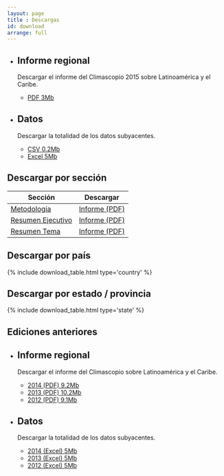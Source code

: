 ```yaml
---
layout: page
title : Descargas
id: download
arrange: full
---
```


<ul class="well-list">

  <li>
    <div class="well well-l download download-pdf">
      <h2>Informe regional</h2>
      <p>Descargar el informe del Climascopio 2015 sobre Latinoamérica y el Caribe.</p>
      <ul class="download-list">
        <li>
          <a href="{{ site.domain }}{{ site.path_prefix }}/es/download/reports/climatescope-2015-report-es.pdf.zip" title="Descargar el informe regional del Climascopio 2015 completo" class="bttn bttn-success download data-download">PDF <span class="badge">3Mb</span></a>
        </li>
      </ul>
    </div>
  </li>

  <li>
    <div class="well well-l download download-data">
      <h2>Datos</h2>
      <p>Descargar la totalidad de los datos subyacentes.</p>
      <ul class="download-list">
        <li>
          <a href="{{ site.domain }}{{ site.path_prefix }}/es/download/data/climatescope-full.csv" title="Descargar datos Climascopio en formato CSV" class="bttn bttn-success download data-download">CSV <span class="badge">0.2Mb</span></a>
        </li>
        <li>
          <a href="{{ site.domain }}{{ site.path_prefix }}/es/download/model/climatescope-2014.xlsm" title="Descargar datos Climascopio en formato Excel" class="bttn bttn-success download data-download">Excel <span class="badge">5Mb</span></a>
        </li>
      </ul>
    </div>
  </li>

</ul>

## Descargar por sección

<table class="table download-table">
  <thead>
    <tr>
      <th class="th-section">Sección</th>
      <th class="th-download">Descargar</th>
    </tr>
  </thead>
  <tbody>
      <tr>
        <td class="cell-section"><a href="{{ site.domain }}{{ site.path_prefix }}/en/methodology" title="Ir a la página">Metodologia</a></td>
        <td class="cell-download">
          <a href="{{ site.domain }}{{ site.path_prefix }}/es/download/docs/climatescope-2015-methodology-es.pdf" title="Descargue el informe en formato PDF" class="bttn bttn-s bttn-success download data-download">Informe (PDF)</a>
        </td>
      </tr>
      <tr>
        <td class="cell-section"><a href="{{ site.domain }}{{ site.path_prefix }}/en/summary" title="Ir a la página">Resumen Ejecutivo</a></td>
        <td class="cell-download">
          <a href="{{ site.domain }}{{ site.path_prefix }}/es/download/docs/climatescope-2015-executive-summary-es.pdf" title="Descargue el informe en formato PDF" class="bttn bttn-s bttn-success download data-download">Informe (PDF)</a>
        </td>
      </tr>
      <tr>
        <td class="cell-section"><a href="{{ site.domain }}{{ site.path_prefix }}/en/results" title="Ir a la página">Resumen Tema</a></td>
        <td class="cell-download">
          <a href="{{ site.domain }}{{ site.path_prefix }}/es/download/docs/climatescope-2015-parameter-summary-es.pdf" title="Descargue el informe en formato PDF" class="bttn bttn-s bttn-success download data-download">Informe (PDF)</a>
        </td>
      </tr>
  </tbody>
</table>

## Descargar por país

{% include download_table.html type='country' %}

## Descargar por estado / provincia

{% include download_table.html type='state' %}

## Ediciones anteriores

<ul class="well-list">

  <li>
    <div class="well well-l download download-pdf">
      <h2>Informe regional</h2>
      <p>Descargar el informe del Climascopio sobre Latinoamérica y el Caribe.</p>
      <ul class="download-list">
        <li>
          <a href="{{ site.domain }}{{ site.path_prefix }}/es/download/reports/climatescope-2014-lac-es.pdf" title="Descargar el informe regional del Climascopio 2014 completo" class="bttn bttn-success download data-download">2014 (PDF) <span class="badge">9.2Mb</span></a>
        </li>
        <li>
          <a href="{{ site.domain }}{{ site.path_prefix }}/es/download/reports/climatescope-2013-lac-es.pdf" title="Descargar el informe regional del Climascopio 2013 completo" class="bttn bttn-success download data-download">2013 (PDF) <span class="badge">10.2Mb</span></a>
        </li>
        <li>
          <a href="{{ site.domain }}{{ site.path_prefix }}/es/download/reports/climatescope-2012-lac-es.pdf" title="Descargar el informe regional del Climascopio 2012 completo" class="bttn bttn-success download data-download">2012 (PDF) <span class="badge">9.1Mb</span></a>
        </li>
      </ul>
    </div>
  </li>

  <li>
    <div class="well well-l download download-data">
      <h2>Datos</h2>
      <p>Descargar la totalidad de los datos subyacentes.</p>
      <ul class="download-list">
        <li>
          <a href="{{ site.domain }}{{ site.path_prefix }}/es/download/model/climatescope-2014.xlsm" title="Descargar datos Climascopio en formato Excel" class="bttn bttn-success download data-download">2014 (Excel) <span class="badge">5Mb</span></a>
        </li>
        <li>
          <a href="{{ site.domain }}{{ site.path_prefix }}/es/download/model/climatescope-2013.xlsm" title="Descargar datos Climascopio en formato Excel" class="bttn bttn-success download data-download">2013 (Excel) <span class="badge">5Mb</span></a>
        </li>
        <li>
          <a href="{{ site.domain }}{{ site.path_prefix }}/es/download/model/climatescope-2012.xlsm" title="Descargar datos Climascopio en formato Excel" class="bttn bttn-success download data-download">2012 (Excel) <span class="badge">5Mb</span></a>
        </li>
      </ul>
    </div>
  </li>

</ul>